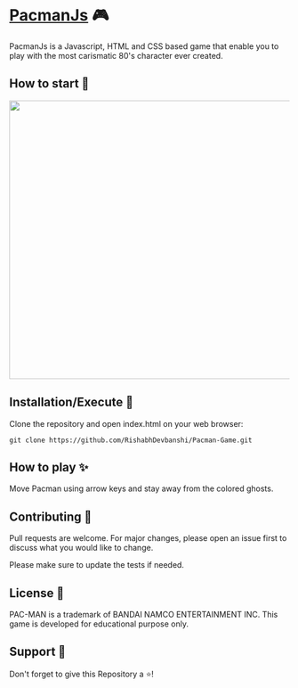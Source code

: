 # [PacmanJs](https://rishabhdevbanshi.github.io/Pacman-Game/)  :video_game:

PacmanJs is a Javascript, HTML and CSS based game that enable you to play with the most carismatic 80's character ever created.


## How to start :triangular_flag_on_post:
<img src="https://github.com/bhavesh1129/Pacman-Game/blob/master/PacmanImage.PNG" width="600" height="500">

## Installation/Execute :beginner:

Clone the repository and open index.html on your web browser:

```
git clone https://github.com/RishabhDevbanshi/Pacman-Game.git
```

## How to play :sparkles:

Move Pacman using arrow keys and stay away from the colored ghosts.

## Contributing :two_men_holding_hands:

Pull requests are welcome. For major changes, please open an issue first to discuss what you would like to change.

Please make sure to update the tests if needed.

## License :ledger:

PAC-MAN is a trademark of BANDAI NAMCO ENTERTAINMENT INC.
This game is developed for educational purpose only.

## Support :raised_hands:
 Don't forget to give this Repository a :star:! 
